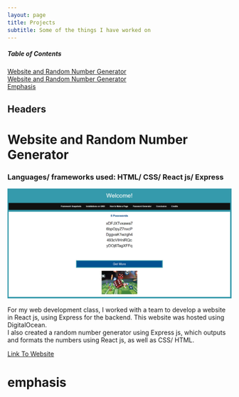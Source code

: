 ```yaml
---
layout: page
title: Projects
subtitle: Some of the things I have worked on
---
```

##### Table of Contents  
[Website and Random Number Generator](##Website)  
[Website and Random Number Generator](##website)  
[Emphasis](#emphasis)   
<a name="headers"/>
## Headers


# Website and Random Number Generator
### Languages/ frameworks used: HTML/ CSS/ React js/ Express

![Snapshot of Website](/img/CPS530.jpg)


For my web development class, I worked with a team to develop a website in React js, using Express for the backend. This website was hosted using DigitalOcean.  
I also created a random number generator using Express js, which outputs and formats the numbers using React js, as well as CSS/ HTML.

[Link To Website](http://159.203.29.151:5000/#/Page4)

# emphasis
##

